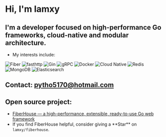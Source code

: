 # Hi, I'm lamxy
## I'm a developer focused on high-performance Go frameworks, cloud-native and modular architecture. 
- My interests include:

![Fiber](https://img.shields.io/badge/Fiber-v2.x-00C7B7)
![fasthttp](https://img.shields.io/badge/fasthttp-High%20Perf-orange)
![Gin](https://img.shields.io/badge/Gin-HTTP%20Web%20Framework-00A98F)
![gRPC](https://img.shields.io/badge/gRPC-Proto3-4A9E46)
![Docker](https://img.shields.io/badge/Docker-Containerization-2496ED?logo=docker)
![Cloud Native](https://img.shields.io/badge/Cloud%20Native-CNCF-3D7EBB)
![Redis](https://img.shields.io/badge/Redis-Cache%20%26%20Queue-DC382D?logo=redis)
![MongoDB](https://img.shields.io/badge/MongoDB-Document%20DB-47A248?logo=mongodb)
![Elasticsearch](https://img.shields.io/badge/Elasticsearch-Search%20%26%20Analytics-005571?logo=elasticsearch)

## Contact: pytho5170@hotmail.com

## Open source project: 
  - [FiberHouse — a high-performance, extensible, ready-to-use Go web framework](https://github.com/lamxy/fiberhouse)  
  - If you find FiberHouse helpful, consider giving a \*\*Star\*\* on `lamxy/fiberhouse`.
 
 
